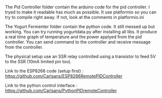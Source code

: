 The Pid Controller folder contain the arduino code for the pid controller. 
I tryed to make it readable has much as possible.
It use platformio so you can try to compile right away.
If not, look at the comments in platformio.ini

The Yogurt Fermenter folder contain the python code. It still messed up but working. You can try running yogurtdata.py after installing all libs.
It produce a real time graph of temperature and the power applyed from the pid controller.
You can send command to the controller and receive message from the controller.

The physical setup use an SSR relay controlled using a transistor to feed 5V to the SSR (10mA limited pin too).

Link to the ESP8266 code (setup first) :
https://github.com/Carlsans/ESP8266RemotePIDController

Link to the python control interface :
https://github.com/Carlsans/PythonPIDremoteController
